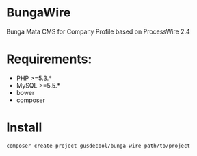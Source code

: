 BungaWire
=========

Bunga Mata CMS for Company Profile based on ProcessWire 2.4

Requirements:
=============

* PHP >=5.3.*
* MySQL >=5.5.*
* bower
* composer

Install
=======

```
composer create-project gusdecool/bunga-wire path/to/project
```